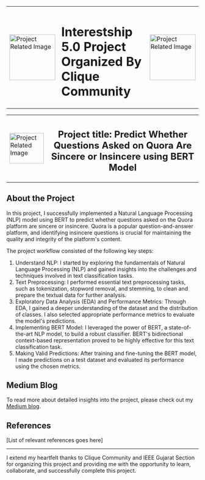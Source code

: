 <center>
        <table border="0" width="0px">
            <tr>
                 <td><img src="https://media.licdn.com/dms/image/C4E0BAQGd6hkIXRdFFQ/company-logo_200_200/0/1594550712948?e=1698883200&v=beta&t=bpL3Ear4VjKlnGzKdXsCVE7PYjujq1X_LdEQMf05Xdc" width=120, height=120, alt="Project Related Image"></td>
                <td><h1>Interestship 5.0 Project Organized By Clique Community</h1></td>
                 <td><img src="https://media.licdn.com/dms/image/C4D0BAQGEEmtRu1wrYA/company-logo_200_200/0/1623954260616?e=1698883200&v=beta&t=cjBoIKXZg6_jlB_zW8eooS8rlzxAV1OY4NJhp-7z9Js" width=120, height=120, alt="Project Related Image"></td>
            </tr>
        </table>
    </center>
    <center>
        <table border="0">
            <tr>
                <td><img src="https://downloadr2.apkmirror.com/wp-content/uploads/2020/07/91/5f1af38e4ea62.png" width=90, height=80, alt="Project Related Image"></td>
                <td><h2><center>Project title:<b> Predict Whether Questions Asked on Quora Are Sincere or Insincere using BERT Model</b></center></h2></td>
            </tr>
        </table>
    </center>
        <h2>About the Project</h2>
        <p>
            In this project, I successfully implemented a Natural Language Processing (NLP) model using BERT to predict whether questions asked on the Quora platform are sincere or insincere. Quora is a popular question-and-answer platform, and identifying insincere questions is crucial for maintaining the quality and integrity of the platform's content.
        </p>
        <p>The project workflow consisted of the following key steps:
        </p>
        <ol>
            <li>Understand NLP: I started by exploring the fundamentals of Natural Language Processing (NLP) and gained insights into the challenges and techniques involved in text classification tasks.</li>
            <li>Text Preprocessing: I performed essential text preprocessing tasks, such as tokenization, stopword removal, and stemming, to clean and prepare the textual data for further analysis.</li>
            <li>Exploratory Data Analysis (EDA) and Performance Metrics: Through EDA, I gained a deeper understanding of the dataset and the distribution of classes. I also selected appropriate performance metrics to evaluate the model's predictions.</li>
            <li>Implementing BERT Model: I leveraged the power of BERT, a state-of-the-art NLP model, to build a robust classifier. BERT's bidirectional context-based representation proved to be highly effective for this text classification task.</li>
            <li>Making Valid Predictions: After training and fine-tuning the BERT model, I made predictions on a test dataset and evaluated its performance using the chosen metrics.</li>
        </ol>    
        <h2>Medium Blog</h2>
        <p>
            To read more about detailed insights into the project, please check out my <a href="https://medium.com/@anubhaa.sharma27/harnessing-the-power-of-bert-building-an-nlp-model-to-predict-sincerity-of-quora-questions-aba06facd216">Medium blog</a>.
        </p>
        <h2>References</h2>
        <p>
            [List of relevant references goes here]
        </p>
        <hr>
        <p> I extend my heartfelt thanks to Clique Community and IEEE Gujarat Section for organizing this project and providing me with the opportunity to learn, collaborate, and successfully complete this project. </p>
 

